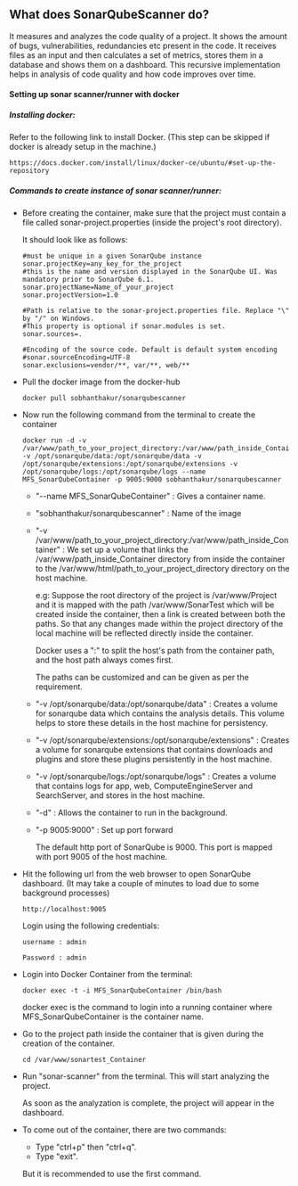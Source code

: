 ## What does SonarQubeScanner do?
It measures and analyzes the code quality of a project. It shows the amount of bugs, vulnerabilities, redundancies etc present in the code. It receives files as an input and then calculates a set of metrics, stores them in a database and shows them on a dashboard. This recursive implementation helps in analysis of code quality and how code improves over time.



 #### Setting up sonar scanner/runner with docker
 
 ##### Installing docker:
Refer to the following link to install Docker. (This step can be skipped if docker is already setup in the machine.)
~~~
https://docs.docker.com/install/linux/docker-ce/ubuntu/#set-up-the-repository
~~~

##### Commands to create instance of sonar scanner/runner:

 * Before creating the container, make sure that the project must contain a file called sonar-project.properties (inside the project's root directory).
 
    It should look like as follows:
    ~~~
    #must be unique in a given SonarQube instance
    sonar.projectKey=any_key_for_the_project
    #this is the name and version displayed in the SonarQube UI. Was mandatory prior to SonarQube 6.1.
    sonar.projectName=Name_of_your_project
    sonar.projectVersion=1.0

    #Path is relative to the sonar-project.properties file. Replace "\" by "/" on Windows.
    #This property is optional if sonar.modules is set. 
    sonar.sources=.
    
    #Encoding of the source code. Default is default system encoding
    #sonar.sourceEncoding=UTF-8
    sonar.exclusions=vendor/**, var/**, web/**
    ~~~
    
 * Pull the docker image from the docker-hub
    ~~~
    docker pull sobhanthakur/sonarqubescanner
    ~~~
    
 * Now run the following command from the terminal to create the container
    ~~~
    docker run -d -v /var/www/path_to_your_project_directory:/var/www/path_inside_Container -v /opt/sonarqube/data:/opt/sonarqube/data -v /opt/sonarqube/extensions:/opt/sonarqube/extensions -v /opt/sonarqube/logs:/opt/sonarqube/logs --name MFS_SonarQubeContainer -p 9005:9000 sobhanthakur/sonarqubescanner
    ~~~
    
    * "--name MFS_SonarQubeContainer" : Gives a container name.
    * "sobhanthakur/sonarqubescanner" : Name of the image
    * "-v  /var/www/path_to_your_project_directory:/var/www/path_inside_Container" :  We set up a volume that links the /var/www/path_inside_Container directory from inside the container to the /var/www/html/path_to_your_project_directory directory on the host machine. 
    
        e.g: Suppose the root directory of the project is /var/www/Project and it is mapped with the path /var/www/SonarTest which will be created inside the container, then a link is created between both the paths. So that any changes made within the project directory of the local machine will be reflected directly inside the container.
    
        Docker uses a ":" to split the host's path from the container path, and the host path always comes first.

      The paths can be customized and can be given as per the requirement.
      
     * "-v /opt/sonarqube/data:/opt/sonarqube/data" : Creates a volume for sonarqube data which contains the analysis details. This volume helps to store these details in the host machine for persistency.
     * "-v /opt/sonarqube/extensions:/opt/sonarqube/extensions" : Creates a volume for sonarqube extensions that contains downloads and plugins and store these plugins persistently in the host machine.
     * "-v /opt/sonarqube/logs:/opt/sonarqube/logs" : Creates a volume that contains logs for app, web, ComputeEngineServer and SearchServer, and stores in the host machine.
    * "-d" : Allows the container to run in the background.
    * "-p 9005:9000" : Set up port forward

       The default http port of SonarQube is 9000. This port is mapped with port 9005 of the host machine.
    
 * Hit the following url from the web browser to open SonarQube dashboard. (It may take a couple of minutes to load due to some background processes)
    ~~~
    http://localhost:9005
    ~~~
    
    Login using the following credentials:
    ~~~
    username : admin
    
    Password : admin
    ~~~
    
 * Login into Docker Container from the terminal:
    ~~~ 
   docker exec -t -i MFS_SonarQubeContainer /bin/bash
    ~~~
    docker exec is the command to login into a running container where MFS_SonarQubeContainer is the container name.
    
 * Go to the project path  inside the container that is given during the creation of the container.
    ~~~
    cd /var/www/sonartest_Container
    ~~~
 
 * Run "sonar-scanner" from the terminal. This will start analyzing the project.

    As soon as the analyzation is complete, the project will appear in the dashboard.
    
 * To come out of the container, there are two commands:
    * Type "ctrl+p" then "ctrl+q".
    * Type "exit".
 
   But it is recommended to use the first command.
    